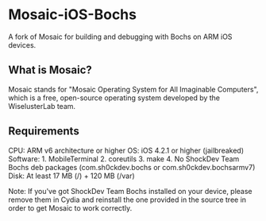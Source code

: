 # Mosaic-iOS-Bochs
A fork of Mosaic for building and debugging with Bochs on ARM iOS devices.

## What is Mosaic?
Mosaic stands for "Mosaic Operating System for All Imaginable Computers", which is a free, open-source operating system developed by the WiselusterLab team.

## Requirements
CPU: ARM v6 architecture or higher
OS: iOS 4.2.1 or higher (jailbreaked)
Software: 1. MobileTerminal
          2. coreutils
          3. make
          4. No ShockDev Team Bochs deb packages (com.sh0ckdev.bochs or com.sh0ckdev.bochsarmv7)
Disk: At least 17 MB (/) + 120 MB (/var)

Note: If you've got ShockDev Team Bochs installed on your device, please remove them in Cydia and reinstall the one provided in the source tree in order to get Mosaic to work correctly.

